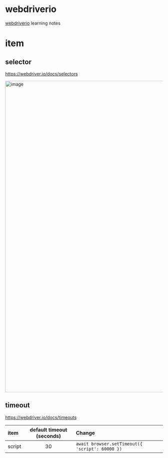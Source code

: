 # webdriverio
[webdriverio](https://webdriver.io/) learning notes

# item

## selector

https://webdriver.io/docs/selectors

<img width="994" alt="image" src="https://github.com/guchanghai/webdriverio/assets/2970098/f3002aa8-c925-4c89-a85c-5511f28d6ad0">

## timeout

https://webdriver.io/docs/timeouts

|item|default timeout (seconds)|Change|
|:-|:-:|:-|
| script | 30 | `await browser.setTimeout({ 'script': 60000 })` |

